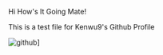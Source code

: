 Hi How's It Going Mate!

This is a test file for Kenwu9's Github Profile

![github](https://img.shields.io/badge/GitHub-000000?style=for-the-badge&logo=GitHub&logoColor=white)]
